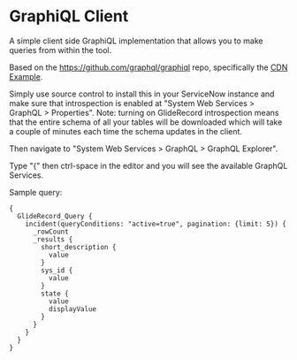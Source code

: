 # GraphiQL Client
A simple client side GraphiQL implementation that allows you to make queries from within the tool.

Based on the https://github.com/graphql/graphiql repo, specifically the [CDN Example](https://github.com/graphql/graphiql/tree/main/examples/graphiql-cdn).

Simply use source control to install this in your ServiceNow instance and make sure that introspection is enabled at "System Web Services > GraphQL > Properties".  Note: turning on GlideRecord introspection means that the entire schema of all your tables will be downloaded which will take a couple of minutes each time the schema updates in the client.

Then navigate to "System Web Services > GraphQL > GraphQL Explorer".

Type "{" then ctrl-space in the editor and you will see the available GraphQL Services.

Sample query:

```
{
  GlideRecord_Query {
    incident(queryConditions: "active=true", pagination: {limit: 5}) {
      _rowCount
      _results {
        short_description {
          value
        }
        sys_id {
          value
        }
        state {
          value
          displayValue
        }
      }
    }
  }
}
```

